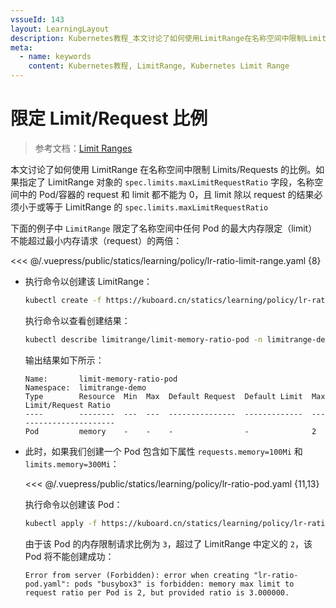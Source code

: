 ```yaml
---
vssueId: 143
layout: LearningLayout
description: Kubernetes教程_本文讨论了如何使用LimitRange在名称空间中限制Limits/Requests的比例_如果指定了LimitRange对象的spec.limits.maxLimitRequestRatio字段_名称空间中的Pod/容器的request和limit都不能为0_且limit除以request的结果必须小于或等于LimitRange的spec.limits.maxLimitRequestRatio
meta:
  - name: keywords
    content: Kubernetes教程, LimitRange, Kubernetes Limit Range
---
```


# 限定 Limit/Request 比例


<AdSenseTitle>

> 参考文档：[Limit Ranges](https://kubernetes.io/docs/concepts/policy/limit-range/)

本文讨论了如何使用 LimitRange 在名称空间中限制 Limits/Requests 的比例。如果指定了 LimitRange 对象的 `spec.limits.maxLimitRequestRatio` 字段，名称空间中的 Pod/容器的 request 和 limit 都不能为 0，且 limit 除以 request 的结果必须小于或等于 LimitRange 的 `spec.limits.maxLimitRequestRatio`

</AdSenseTitle>

下面的例子中 `LimitRange` 限定了名称空间中任何 Pod 的最大内存限定（limit）不能超过最小内存请求（request）的两倍：

<<< @/.vuepress/public/statics/learning/policy/lr-ratio-limit-range.yaml {8}

* 执行命令以创建该 LimitRange：
  ``` sh
  kubectl create -f https://kuboard.cn/statics/learning/policy/lr-ratio-limit-range.yaml -n limitrange-demo
  ```
  执行命令以查看创建结果：
  ``` sh
  kubectl describe limitrange/limit-memory-ratio-pod -n limitrange-demo
  ```
  输出结果如下所示：
  ```
  Name:       limit-memory-ratio-pod
  Namespace:  limitrange-demo
  Type        Resource  Min  Max  Default Request  Default Limit  Max Limit/Request Ratio
  ----        --------  ---  ---  ---------------  -------------  -----------------------
  Pod         memory    -    -    -                -              2
  ```

* 此时，如果我们创建一个 Pod 包含如下属性 `requests.memory=100Mi` 和 `limits.memory=300Mi`：
  
  <<< @/.vuepress/public/statics/learning/policy/lr-ratio-pod.yaml {11,13}

  执行命令以创建该 Pod：
  ``` sh
  kubectl apply -f https://kuboard.cn/statics/learning/policy/lr-ratio-pod.yaml -n limitrange-demo
  ```
  由于该 Pod 的内存限制请求比例为 `3`，超过了 LimitRange 中定义的 `2`，该 Pod 将不能创建成功：
  ```
  Error from server (Forbidden): error when creating "lr-ratio-pod.yaml": pods "busybox3" is forbidden: memory max limit to request ratio per Pod is 2, but provided ratio is 3.000000.
  ```
